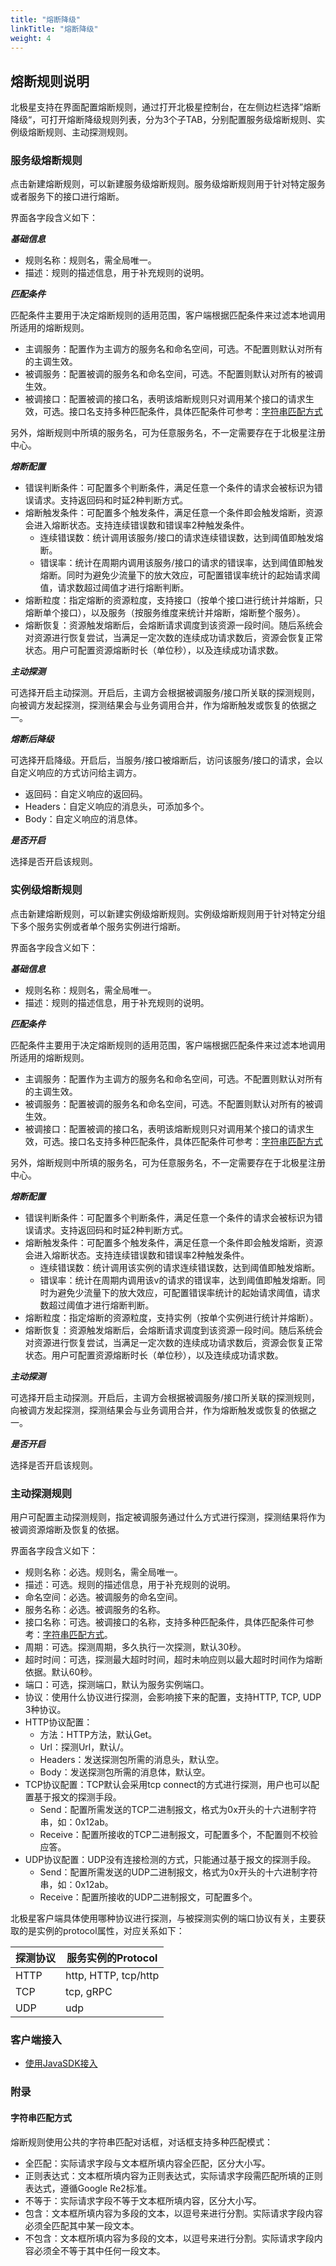 ```yaml
---
title: "熔断降级"
linkTitle: "熔断降级"
weight: 4
---
```


## 熔断规则说明

北极星支持在界面配置熔断规则，通过打开北极星控制台，在左侧边栏选择”熔断降级“，可打开熔断降级规则列表，分为3个子TAB，分别配置服务级熔断规则、实例级熔断规则、主动探测规则。

### 服务级熔断规则

点击新建熔断规则，可以新建服务级熔断规则。服务级熔断规则用于针对特定服务或者服务下的接口进行熔断。

界面各字段含义如下：

***基础信息***

- 规则名称：规则名，需全局唯一。
- 描述：规则的描述信息，用于补充规则的说明。

***匹配条件***

匹配条件主要用于决定熔断规则的适用范围，客户端根据匹配条件来过滤本地调用所适用的熔断规则。

- 主调服务：配置作为主调方的服务名和命名空间，可选。不配置则默认对所有的主调生效。
- 被调服务：配置被调的服务名和命名空间，可选。不配置则默认对所有的被调生效。
- 被调接口：配置被调的接口名，表明该熔断规则只对调用某个接口的请求生效，可选。接口名支持多种匹配条件，具体匹配条件可参考：[字符串匹配方式](#字符串匹配方式)

另外，熔断规则中所填的服务名，可为任意服务名，不一定需要存在于北极星注册中心。

***熔断配置***

- 错误判断条件：可配置多个判断条件，满足任意一个条件的请求会被标识为错误请求。支持返回码和时延2种判断方式。
- 熔断触发条件：可配置多个触发条件，满足任意一个条件即会触发熔断，资源会进入熔断状态。支持连续错误数和错误率2种触发条件。
  - 连续错误数：统计调用该服务/接口的请求连续错误数，达到阈值即触发熔断。
  - 错误率：统计在周期内调用该服务/接口的请求的错误率，达到阈值即触发熔断。同时为避免少流量下的放大效应，可配置错误率统计的起始请求阈值，请求数超过阈值才进行熔断判断。
- 熔断粒度：指定熔断的资源粒度，支持接口（按单个接口进行统计并熔断，只熔断单个接口），以及服务（按服务维度来统计并熔断，熔断整个服务）。
- 熔断恢复：资源触发熔断后，会熔断请求调度到该资源一段时间。随后系统会对资源进行恢复尝试，当满足一定次数的连续成功请求数后，资源会恢复正常状态。用户可配置资源熔断时长（单位秒），以及连续成功请求数。

***主动探测***

可选择开启主动探测。开启后，主调方会根据被调服务/接口所关联的探测规则，向被调方发起探测，探测结果会与业务调用合并，作为熔断触发或恢复的依据之一。

***熔断后降级***

可选择开启降级。开启后，当服务/接口被熔断后，访问该服务/接口的请求，会以自定义响应的方式访问给主调方。

- 返回码：自定义响应的返回码。
- Headers：自定义响应的消息头，可添加多个。
- Body：自定义响应的消息体。

***是否开启***

选择是否开启该规则。

### 实例级熔断规则

点击新建熔断规则，可以新建实例级熔断规则。实例级熔断规则用于针对特定分组下多个服务实例或者单个服务实例进行熔断。

界面各字段含义如下：

***基础信息***

- 规则名称：规则名，需全局唯一。
- 描述：规则的描述信息，用于补充规则的说明。

***匹配条件***

匹配条件主要用于决定熔断规则的适用范围，客户端根据匹配条件来过滤本地调用所适用的熔断规则。

- 主调服务：配置作为主调方的服务名和命名空间，可选。不配置则默认对所有的主调生效。
- 被调服务：配置被调的服务名和命名空间，可选。不配置则默认对所有的被调生效。
- 被调接口：配置被调的接口名，表明该熔断规则只对调用某个接口的请求生效，可选。接口名支持多种匹配条件，具体匹配条件可参考：[字符串匹配方式](#字符串匹配方式)

另外，熔断规则中所填的服务名，可为任意服务名，不一定需要存在于北极星注册中心。

***熔断配置***

- 错误判断条件：可配置多个判断条件，满足任意一个条件的请求会被标识为错误请求。支持返回码和时延2种判断方式。
- 熔断触发条件：可配置多个触发条件，满足任意一个条件即会触发熔断，资源会进入熔断状态。支持连续错误数和错误率2种触发条件。
  - 连续错误数：统计调用该实例的请求连续错误数，达到阈值即触发熔断。
  - 错误率：统计在周期内调用该v的请求的错误率，达到阈值即触发熔断。同时为避免少流量下的放大效应，可配置错误率统计的起始请求阈值，请求数超过阈值才进行熔断判断。
- 熔断粒度：指定熔断的资源粒度，支持实例（按单个实例进行统计并熔断）。
- 熔断恢复：资源触发熔断后，会熔断请求调度到该资源一段时间。随后系统会对资源进行恢复尝试，当满足一定次数的连续成功请求数后，资源会恢复正常状态。用户可配置资源熔断时长（单位秒），以及连续成功请求数。

***主动探测***

可选择开启主动探测。开启后，主调方会根据被调服务/接口所关联的探测规则，向被调方发起探测，探测结果会与业务调用合并，作为熔断触发或恢复的依据之一。

***是否开启***

选择是否开启该规则。

### 主动探测规则

用户可配置主动探测规则，指定被调服务通过什么方式进行探测，探测结果将作为被调资源熔断及恢复的依据。

界面各字段含义如下：

- 规则名称：必选。规则名，需全局唯一。
- 描述：可选。规则的描述信息，用于补充规则的说明。
- 命名空间：必选。被调服务的命名空间。
- 服务名称：必选。被调服务的名称。
- 接口名称：可选。被调接口的名称，支持多种匹配条件，具体匹配条件可参考：[字符串匹配方式](#字符串匹配方式)。
- 周期：可选。探测周期，多久执行一次探测，默认30秒。
- 超时时间：可选，探测最大超时时间，超时未响应则以最大超时时间作为熔断依据。默认60秒。
- 端口：可选，探测端口，默认为服务实例端口。
- 协议：使用什么协议进行探测，会影响接下来的配置，支持HTTP, TCP, UDP 3种协议。
- HTTP协议配置：
  - 方法：HTTP方法，默认Get。
  - Url：探测Url，默认/。
  - Headers：发送探测包所需的消息头，默认空。
  - Body：发送探测包所需的消息体，默认空。
- TCP协议配置：TCP默认会采用tcp connect的方式进行探测，用户也可以配置基于报文的探测手段。
  - Send：配置所需发送的TCP二进制报文，格式为0x开头的十六进制字符串，如：0x12ab。
  - Receive：配置所接收的TCP二进制报文，可配置多个，不配置则不校验应答。
- UDP协议配置：UDP没有连接检测的方式，只能通过基于报文的探测手段。
  - Send：配置所需发送的UDP二进制报文，格式为0x开头的十六进制字符串，如：0x12ab。
  - Receive：配置所接收的UDP二进制报文，可配置多个。
  

北极星客户端具体使用哪种协议进行探测，与被探测实例的端口协议有关，主要获取的是实例的protocol属性，对应关系如下：

| 探测协议 | 服务实例的Protocol   |
| -------- | -------------------- |
| HTTP     | http, HTTP, tcp/http |
| TCP      | tcp, gRPC            |
| UDP      | udp                  |



### 客户端接入

- [使用JavaSDK接入](/docs/使用指南/java应用开发/sdk/熔断降级)

### 附录

#### 字符串匹配方式

熔断规则使用公共的字符串匹配对话框，对话框支持多种匹配模式：

- 全匹配：实际请求字段与文本框所填内容全匹配，区分大小写。
- 正则表达式：文本框所填内容为正则表达式，实际请求字段需匹配所填的正则表达式，遵循Google Re2标准。
- 不等于：实际请求字段不等于文本框所填内容，区分大小写。
- 包含：文本框所填内容为多段的文本，以逗号来进行分割。实际请求字段内容必须全匹配其中某一段文本。
- 不包含：文本框所填内容为多段的文本，以逗号来进行分割。实际请求字段内容必须全不等于其中任何一段文本。

